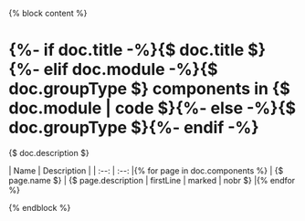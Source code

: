 {% block content %}
# {%- if doc.title -%}{$ doc.title $}{%- elif doc.module -%}{$ doc.groupType $} components in {$ doc.module | code $}{%- else -%}{$ doc.groupType $}{%- endif -%}

{$ doc.description $}

| Name | Description |
| :--: | :--: |{% for page in doc.components %}
| {$ page.name $} | {$ page.description | firstLine | marked | nobr $} |{% endfor %}

{% endblock %}